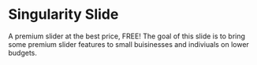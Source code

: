 # Singularity Slide

A premium slider at the best price, FREE! The goal of this slide is to bring some premium slider features to small buisinesses and indiviuals on lower budgets.